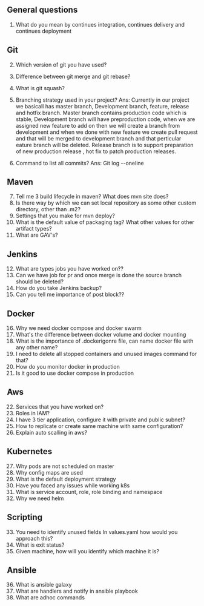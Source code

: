 General questions 
---
1. What do you mean by continues integration, continues delivery and continues deployment 

Git
---
2. Which version of git you have used? 
3. Difference between git merge and git rebase? 
4. What is git squash? 
5. Branching strategy used in your project? 
Ans: Currently in our project we basicall has master branch, Development branch, feature, release and hotfix branch. 
Master branch contains production code which is stable, Development branch will have preproduction code, when we are assigned new feature to add on then we will create a branch from development and when we done with new feature we create pull request and  that will be merged to development branch and that perticular eature branch will be deleted.
Release branch is to support preparation of new production release , hot fix to patch production releases.

6. Command to list all commits? 
Ans: Git log --oneline


Maven 
---
7. Tell me 3 build lifecycle in maven? What does mvn site does?
8. Is there way by which we can set local repository as some other custom directory, other than .m2?
9. Settings that you make for mvn deploy?
10. What is the default value of packaging tag? What other values for other artifact types? 
11. What are GAV's? 

Jenkins
---
12. What are types jobs you have worked on?? 
13. Can we have job for pr and once merge is done the source branch should be deleted? 
14. How do you take Jenkins backup? 
15. Can you tell me importance of post block?? 

Docker
---
16. Why we need docker compose and docker swarm 
17. What's the difference between docker volume and docker mounting 
18. What is the importance of  .dockerigonre file, can name docker file with any other name? 
19. I need to delete all stopped containers and unused images command for that? 
20. How do you monitor docker in production 
21. Is it good to use docker compose in production 

Aws 
---
22. Services that you have worked on? 
23. Roles in IAM? 
24. I have 3 tier application, configure it with private and public subnet? 
25. How to replicate or create same machine with same configuration? 
26. Explain auto scalling in aws? 

Kubernetes
---
27. Why pods are not scheduled on master 
28. Why config maps are used 
29. What is the default deployment strategy 
30. Have you faced any issues while working k8s
31. What is service account, role, role binding and namespace 
32. Why we need helm

Scripting
----
33. You need to identify unused fields In values.yaml how would you approach this? 
34. What is exit status? 
35. Given machine, how will you identify which machine it is? 

Ansible 
----
36. What is ansible galaxy
37. What are handlers and notify in ansible playbook 
38. What are adhoc commands
